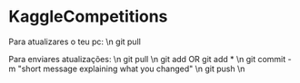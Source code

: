 # KaggleCompetitions

Para atualizares o teu pc: \n
git pull

Para enviares atualizações: \n
git pull \n
git add <filename> OR  git add * \n
git commit -m "short message explaining what you changed" \n
git push \n
